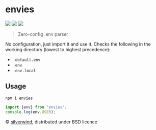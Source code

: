 # envies
[![](https://img.shields.io/npm/v/envies.svg?style=flat)](https://www.npmjs.org/package/envies) [![](https://img.shields.io/npm/dm/envies.svg)](https://www.npmjs.org/package/envies) [![](https://packagephobia.com/badge?p=envies)](https://packagephobia.com/result?p=envies)

> Zero-config .env parser

No configuration, just import it and use it. Checks the following in the working directory (lowest to highest precedence):

- `.default.env`
- `.env`
- `.env.local`

## Usage
```console
npm i envies
```
```js
import {env} from "envies";
console.log(env.USER);
```

© [silverwind](https://github.com/silverwind), distributed under BSD licence
